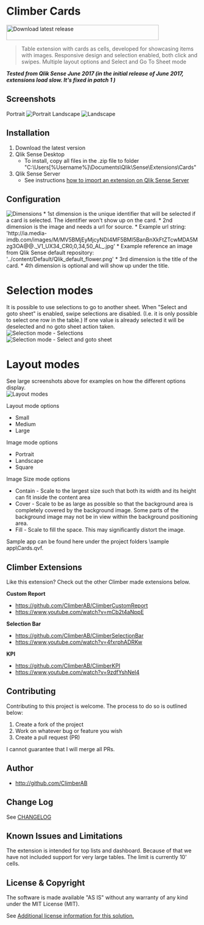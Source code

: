 # Climber Cards
<a href="https://github.com/ClimberAB/ClimberCards/releases/download/v1.3.0/cl-cards-v1.3.0.zip" target="_blank"><img src="./screenshots/downloadbutton.png?raw=true" 
alt="Download latest release" width="400" height="40" border="0" /></a>  
> Table extension with cards as cells, developed for showcasing items with images. Responsive design and selection enabled, both click and swipes. Multiple layout options and Select and Go To Sheet mode

***Tested from Qlik Sense June 2017 (in the initial release of June 2017, extensions load slow. It's fixed in patch 1 )***

## Screenshots
Portrait 
<img src="./screenshots/layout_modes_portrait.PNG?raw=true" alt="Portrait" />
Landscape
<img src="./screenshots/layout_modes_landscape.PNG?raw=true" alt="Landscape" />
## Installation

1. Download the latest version
2. Qlik Sense Desktop
	* To install, copy all files in the .zip file to folder "C:\Users\[%Username%]\Documents\Qlik\Sense\Extensions\Cards"
3. Qlik Sense Server
	* See instructions <a href="http://help.qlik.com/en-US/sense/Subsystems/ManagementConsole/Content/import-extensions.htm"> how to import an extension on Qlik Sense Server </a>

## Configuration
<img src="./screenshots/propertypanel_dimensions.PNG?raw=true" alt="Dimensions" />
* 1st dimension is the unique identifier that will be selected if a card is selected. The identifier won't show up on the card. 
* 2nd dimension is the image and needs a url for source. 
  * Example url string: 'http://ia.media-imdb.com/images/M/MV5BMjEyMjcyNDI4MF5BMl5BanBnXkFtZTcwMDA5Mzg3OA@@._V1_UX34_CR0,0,34,50_AL_.jpg'
  * Example reference an image from Qlik Sense default repository: '../content/Default/Qlik_default_flower.png'
* 3rd dimension is the title of the card. 
* 4th dimension is optional and will show up under the title.  

# Selection modes
It is possible to use selections to go to another sheet. 
When "Select and goto sheet" is enabled, swipe selections are disabled. (I.e. it is only possible to select one row in the table.) If one value is already selected it will be deselected and no goto sheet action taken.  
<img src="./screenshots/propertypanel_selectionmode.PNG?raw=true" alt="Selection mode - Selections" />  
<img src="./screenshots/propertypanel_selectionmode_gotosheet.PNG?raw=true" alt="Selection mode - Select and goto sheet" />  
# Layout modes  
See large screenshots above for examples on how the different options display.  
<img src="./screenshots/propertypanel_layoutmode.PNG?raw=true" alt="Layout modes" />  

Layout mode options
* Small
* Medium
* Large
  
Image mode options
* Portrait
* Landscape
* Square

Image Size mode options
* Contain - Scale to the largest size such that both its width and its height can fit inside the content area
* Cover - Scale to be as large as possible so that the background area is completely covered by the background image. Some parts of the background image may not be in view within the background positioning area.
* Fill - Scale to fill the space. This may significantly distort the image.


Sample app can be found here under the project folders \sample app\Cards.qvf.  

## Climber Extensions
Like this extension? Check out the other Climber made extensions below.

**Custom Report**
* https://github.com/ClimberAB/ClimberCustomReport
* https://www.youtube.com/watch?v=mCb2t4aNppE

**Selection Bar**
* https://github.com/ClimberAB/ClimberSelectionBar
* https://www.youtube.com/watch?v=4fxrphADRKw

**KPI**
* https://github.com/ClimberAB/ClimberKPI
* https://www.youtube.com/watch?v=9zdfYshNel4

## Contributing
Contributing to this project is welcome. The process to do so is outlined below:

1. Create a fork of the project
2. Work on whatever bug or feature you wish
3. Create a pull request (PR)

I cannot guarantee that I will merge all PRs.

## Author

* http://github.com/ClimberAB


## Change Log

See <a href="CHANGELOG.yml"> CHANGELOG </a>

## Known Issues and Limitations

The extension is intended for top lists and dashboard. Because of that we have not included support for very large tables. The limit is currently 10' cells.

## License & Copyright
The software is made available "AS IS" without any warranty of any kind under the MIT License (MIT).

See <a href="LICENSE.md">Additional license information for this solution. </a>




